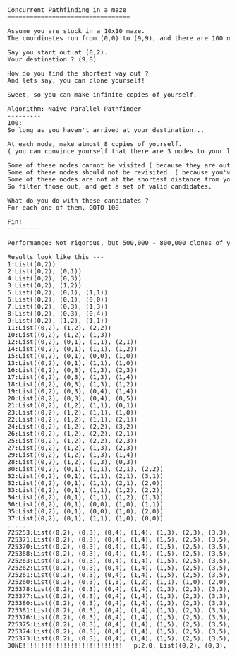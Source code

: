 <pre>
Concurrent Pathfinding in a maze
=================================

Assume you are stuck in a 10x10 maze. 
The coordinates run from (0,0) to (9,9), and there are 100 nodes.

Say you start out at (0,2).
Your destination ? (9,8)

How do you find the shortest way out ?
And lets say, you can clone yourself!

Sweet, so you can make infinite copies of yourself.

Algorithm: Naive Parallel Pathfinder
---------
100:
So long as you haven't arrived at your destination...

At each node, make atmost 8 copies of yourself.
( you can convince yourself that there are 3 nodes to your left, 3 to your right, 1 above & 1 below you. )

Some of these nodes cannot be visited ( because they are outside the maze boundary)
Some of these nodes should not be revisited. ( because you've already been there )
Some of these nodes are not at the shortest distance from you ( for some definition of shortest )
So filter those out, and get a set of valid candidates.

What do you do with these candidates ?
For each one of them, GOTO 100

Fin!
---------

Performance: Not rigorous, but 500,000 - 800,000 clones of yourself seems to be enough to get out of the maze.

Results look like this ---
1:List((0,2))
2:List((0,2), (0,1))
4:List((0,2), (0,3))
3:List((0,2), (1,2))
5:List((0,2), (0,1), (1,1))
6:List((0,2), (0,1), (0,0))
7:List((0,2), (0,3), (1,3))
8:List((0,2), (0,3), (0,4))
9:List((0,2), (1,2), (1,1))
11:List((0,2), (1,2), (2,2))
10:List((0,2), (1,2), (1,3))
12:List((0,2), (0,1), (1,1), (2,1))
14:List((0,2), (0,1), (1,1), (1,2))
15:List((0,2), (0,1), (0,0), (1,0))
13:List((0,2), (0,1), (1,1), (1,0))
16:List((0,2), (0,3), (1,3), (2,3))
17:List((0,2), (0,3), (1,3), (1,4))
18:List((0,2), (0,3), (1,3), (1,2))
19:List((0,2), (0,3), (0,4), (1,4))
20:List((0,2), (0,3), (0,4), (0,5))
21:List((0,2), (1,2), (1,1), (0,1))
23:List((0,2), (1,2), (1,1), (1,0))
22:List((0,2), (1,2), (1,1), (2,1))
24:List((0,2), (1,2), (2,2), (3,2))
26:List((0,2), (1,2), (2,2), (2,1))
25:List((0,2), (1,2), (2,2), (2,3))
27:List((0,2), (1,2), (1,3), (2,3))
29:List((0,2), (1,2), (1,3), (1,4))
28:List((0,2), (1,2), (1,3), (0,3))
30:List((0,2), (0,1), (1,1), (2,1), (2,2))
32:List((0,2), (0,1), (1,1), (2,1), (3,1))
32:List((0,2), (0,1), (1,1), (2,1), (2,0))
33:List((0,2), (0,1), (1,1), (1,2), (2,2))
34:List((0,2), (0,1), (1,1), (1,2), (1,3))
36:List((0,2), (0,1), (0,0), (1,0), (1,1))
35:List((0,2), (0,1), (0,0), (1,0), (2,0))
37:List((0,2), (0,1), (1,1), (1,0), (0,0))
......
725253:List((0,2), (0,3), (0,4), (1,4), (1,3), (2,3), (3,3), (3,4), (3,5), (4,5), (5,5), (6,5), (7,5), (8,5), (9,5), (9,6))
725371:List((0,2), (0,3), (0,4), (1,4), (1,5), (2,5), (3,5), (4,5), (5,5), (5,6), (5,7), (4,7), (4,8), (3,8), (2,8), (2,9))
725370:List((0,2), (0,3), (0,4), (1,4), (1,5), (2,5), (3,5), (4,5), (5,5), (5,6), (5,7), (4,7), (4,8), (3,8), (3,9), (4,9))
725368:List((0,2), (0,3), (0,4), (1,4), (1,5), (2,5), (3,5), (4,5), (5,5), (5,6), (5,7), (4,7), (4,8), (3,8), (3,7), (2,7))
725263:List((0,2), (0,3), (0,4), (1,4), (1,5), (2,5), (3,5), (4,5), (5,5), (5,4), (5,3), (6,3), (6,4), (7,4), (7,5), (7,6))
725262:List((0,2), (0,3), (0,4), (1,4), (1,5), (2,5), (3,5), (4,5), (5,5), (5,4), (5,3), (6,3), (6,4), (7,4), (7,5), (8,5))
725261:List((0,2), (0,3), (0,4), (1,4), (1,5), (2,5), (3,5), (4,5), (5,5), (5,4), (5,3), (6,3), (6,4), (7,4), (7,5), (6,5))
725260:List((0,2), (0,3), (1,3), (1,2), (1,1), (1,0), (2,0), (3,0), (4,0), (4,1), (5,1), (5,0), (6,0), (6,1), (7,1), (7,2))
725378:List((0,2), (0,3), (0,4), (1,4), (1,3), (2,3), (3,3), (4,3), (5,3), (6,3), (6,2), (5,2), (4,2), (3,2), (2,2), (2,1))
725377:List((0,2), (0,3), (0,4), (1,4), (1,3), (2,3), (3,3), (4,3), (5,3), (6,3), (6,2), (5,2), (4,2), (3,2), (2,2), (1,2))
725380:List((0,2), (0,3), (0,4), (1,4), (1,3), (2,3), (3,3), (4,3), (5,3), (6,3), (6,2), (5,2), (4,2), (3,2), (3,1), (4,1))
725381:List((0,2), (0,3), (0,4), (1,4), (1,3), (2,3), (3,3), (4,3), (5,3), (6,3), (6,2), (5,2), (4,2), (3,2), (3,1), (2,1))
725376:List((0,2), (0,3), (0,4), (1,4), (1,5), (2,5), (3,5), (4,5), (5,5), (5,6), (5,7), (6,7), (6,6), (6,5), (6,4), (5,4))
725375:List((0,2), (0,3), (0,4), (1,4), (1,5), (2,5), (3,5), (4,5), (5,5), (5,6), (5,7), (6,7), (6,6), (6,5), (6,4), (7,4))
725374:List((0,2), (0,3), (0,4), (1,4), (1,5), (2,5), (3,5), (4,5), (5,5), (5,6), (5,7), (6,7), (6,6), (6,5), (6,4), (6,3))
725373:List((0,2), (0,3), (0,4), (1,4), (1,5), (2,5), (3,5), (4,5), (5,5), (5,6), (5,7), (4,7), (4,8), (3,8), (2,8), (1,8))
DONE!!!!!!!!!!!!!!!!!!!!!!!!!!!   p:2.0, List((0,2), (0,3), (0,4), (1,4), (1,5), (2,5), (3,5), (4,5), (5,5), (5,6), (5,7), (6,7), (7,7), (8,7), (8,8), (9,8))

</pre>












